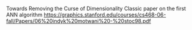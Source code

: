 Towards Removing the Curse of Dimensionality
Classic paper on the first ANN algorithm 
https://graphics.stanford.edu/courses/cs468-06-fall/Papers/06%20indyk%20motwani%20-%20stoc98.pdf

